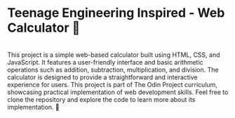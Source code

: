# Teenage Engineering Inspired - Web Calculator 🧮
<br>
This project is a simple web-based calculator built using HTML, CSS, and JavaScript. It features a user-friendly interface and basic arithmetic operations such as addition, subtraction, multiplication, and division. The calculator is designed to provide a straightforward and interactive experience for users. This project is part of The Odin Project curriculum, showcasing practical implementation of web development skills. Feel free to clone the repository and explore the code to learn more about its implementation. 🚀